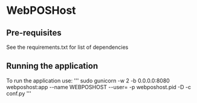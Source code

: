 # WebPOSHost

## Pre-requisites

See the requirements.txt for list of dependencies

## Running the application
To run the application use:
'''
sudo gunicorn -w 2 -b 0.0.0.0:8080 webposhost:app  --name WEBPOSHOST --user=<username> -p webposhost.pid -D -c conf.py 
'''